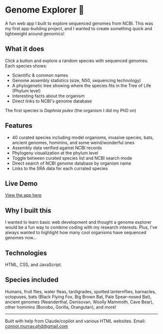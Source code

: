 # Genome Explorer 🧬
A fun web app I built to explore sequenced genomes from NCBI. This was my first app-building project, and I wanted to create something quick and lightweight around genomics!

## What it does
Click a button and explore a random species with sequenced genomes. Each species shows:
- Scientific & common names
- Genome assembly statistics (size, N50, sequencing technology)
- A phylogenetic tree showing where the species fits in the Tree of Life (Phylum level)
- Interesting facts about the organism
- Direct links to NCBI's genome database

The first species is *Daphnia pulex* (the organism I did my PhD on)

## Features
- 40 curated species including model organisms, invasive species, bats, ancient genomes, hominins, and some weird/wonderful ones
- Assembly data verified against NCBI records
- Phylogeny visualization at the phylum level
- Toggle between curated species list and NCBI search mode
- Direct search of NCBI genome database by organism name
- Links to the SRA data for each currated species

## Live Demo
[View the app here](https://connor122721.github.io/genome-explorer/)

## Why I built this
I wanted to learn basic web development and thought a genome explorer would be a fun way to combine coding with my research interests. Plus, I've always wanted to highlight how many cool organisms have sequenced genomes now...

## Technologies
HTML, CSS, and JavaScript.

## Species included
Humans, fruit flies, water fleas, tardigrades, spotted lanternflies, barnacles, octopuses, bats (Black Flying Fox, Big Brown Bat, Pale Spear-nosed Bat), ancient genomes (Neanderthal, Denisovan, Woolly Mammoth, Cave Bear), other hominins (Bonobo, Gorilla, Orangutan), and more!

---
Built with help from Claude/copilot and various HTML websites.
Email: connor.murray.phd@gmail.com
